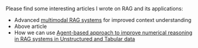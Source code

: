 Please find some interesting articles I wrote on RAG and its applications:

- Advanced [multimodal RAG systems](Multimodal_RAG_review) for improved context understanding
- Above article
- How we can use [Agent-based approach to improve numerical reasoning in RAG systems in Unstructured and Tabular data](efficient_reasoning_agentic_rag_unstructured_tabular_data)
